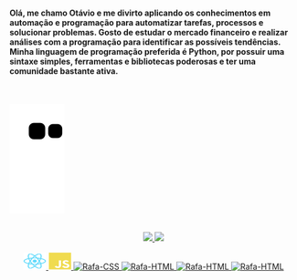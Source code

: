 
#### Olá, me chamo Otávio e me divirto aplicando os conhecimentos em automação e programação para automatizar tarefas, processos e solucionar problemas. Gosto de estudar o mercado financeiro e realizar análises com a programação para identificar as possíveis tendências. Minha linguagem de programação preferida é Python, por possuir uma sintaxe simples, ferramentas e bibliotecas poderosas e ter uma comunidade bastante ativa.

  <div style="display: inline_block" aling="center"><br>
     
   ![Snake animation](https://github.com/Otavio15/Otavio15/blob/output/github-contribution-grid-snake.svg)
  
</div>
  
 ##
  
<div align="center">

  <a href="https://github.com/Otavio15">
  <img height="160em" src="https://github-readme-stats.vercel.app/api?username=Otavio15&show_icons=true&theme=tokyonight&include_all_commits=true&count_private=true"/>
  <img height="160em" src="https://github-readme-stats.vercel.app/api/top-langs/?username=Otavio15&layout=compact&langs_count=7&theme=tokyonight"/>
    </br></br>
  <img align="" alt="Rafa-React" height="30" width="40" src="https://raw.githubusercontent.com/devicons/devicon/master/icons/react/react-original.svg">
  <img align="" alt="Rafa-Js" height="30" width="40" src="https://raw.githubusercontent.com/devicons/devicon/master/icons/javascript/javascript-plain.svg">
  <img align="" alt="Rafa-CSS" height="30" width="40" src="https://cdn.jsdelivr.net/gh/devicons/devicon/icons/java/java-original.svg">
  
  <img align="" alt="Rafa-HTML" height="40" width="40" src="https://cdn3.iconfinder.com/data/icons/logos-and-brands-adobe/512/267_Python-512.png">
    <img align="" alt="Rafa-HTML" height="40" width="40" src="https://cdn-icons-png.flaticon.com/512/5968/5968332.png">
    <img align="" alt="Rafa-HTML" height="30" width="40" src="https://camo.githubusercontent.com/43f9c085821a7258745ceed4ecbcc68c3ffd996049c9d0a2a77c74dd1f5dc80b/68747470733a2f2f63646e2e6a7364656c6976722e6e65742f67682f64657669636f6e732f64657669636f6e2f69636f6e732f666c75747465722f666c75747465722d6f726967696e616c2e737667">
    
</div>